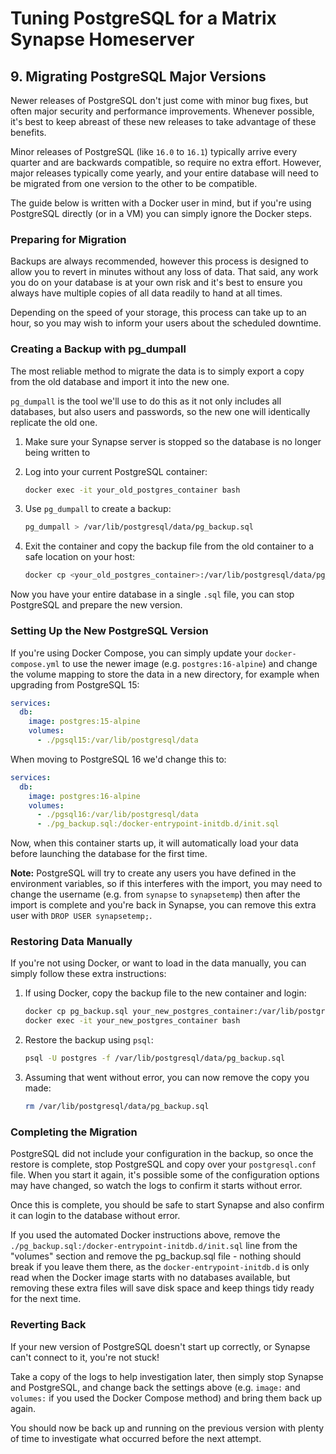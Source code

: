 # Tuning PostgreSQL for a Matrix Synapse Homeserver

## 9. Migrating PostgreSQL Major Versions

Newer releases of PostgreSQL don't just come with minor bug fixes, but often major security and performance improvements. Whenever possible, it's best to keep abreast of these new releases to take advantage of these benefits.

Minor releases of PostgreSQL (like `16.0` to `16.1`) typically arrive every quarter and are backwards compatible, so require no extra effort. However, major releases typically come yearly, and your entire database will need to be migrated from one version to the other to be compatible.

The guide below is written with a Docker user in mind, but if you're using PostgreSQL directly (or in a VM) you can simply ignore the Docker steps.

### Preparing for Migration

Backups are always recommended, however this process is designed to allow you to revert in minutes without any loss of data. That said, any work you do on your database is at your own risk and it's best to ensure you always have multiple copies of all data readily to hand at all times.

Depending on the speed of your storage, this process can take up to an hour, so you may wish to inform your users about the scheduled downtime.

### Creating a Backup with pg_dumpall

The most reliable method to migrate the data is to simply export a copy from the old database and import it into the new one.

`pg_dumpall` is the tool we'll use to do this as it not only includes all databases, but also users and passwords, so the new one will identically replicate the old one.

1. Make sure your Synapse server is stopped so the database is no longer being written to

2. Log into your current PostgreSQL container:

   ```bash
   docker exec -it your_old_postgres_container bash
   ```

3. Use `pg_dumpall` to create a backup:

   ```bash
   pg_dumpall > /var/lib/postgresql/data/pg_backup.sql
   ```

4. Exit the container and copy the backup file from the old container to a safe location on your host:

   ```bash
   docker cp <your_old_postgres_container>:/var/lib/postgresql/data/pg_backup.sql .
   ```

Now you have your entire database in a single `.sql` file, you can stop PostgreSQL and prepare the new version.

### Setting Up the New PostgreSQL Version

If you're using Docker Compose, you can simply update your `docker-compose.yml` to use the newer image (e.g. `postgres:16-alpine`) and change the volume mapping to store the data in a new directory, for example when upgrading from PostgreSQL 15:

```yaml,icon=.devicon-docker-plain,filepath=docker-compose.yml
services:
  db:
    image: postgres:15-alpine
    volumes:
      - ./pgsql15:/var/lib/postgresql/data
```

When moving to PostgreSQL 16 we'd change this to:

```yaml,icon=.devicon-docker-plain,filepath=docker-compose.yml
services:
  db:
    image: postgres:16-alpine
    volumes:
      - ./pgsql16:/var/lib/postgresql/data
      - ./pg_backup.sql:/docker-entrypoint-initdb.d/init.sql
```

Now, when this container starts up, it will automatically load your data before launching the database for the first time.

**Note:** PostgreSQL will try to create any users you have defined in the environment variables, so if this interferes with the import, you may need to change the username (e.g. from `synapse` to `synapsetemp`) then after the import is complete and you're back in Synapse, you can remove this extra user with `DROP USER synapsetemp;`.

### Restoring Data Manually

If you're not using Docker, or want to load in the data manually, you can simply follow these extra instructions:

1. If using Docker, copy the backup file to the new container and login:

   ```bash
   docker cp pg_backup.sql your_new_postgres_container:/var/lib/postgresql/data/
   docker exec -it your_new_postgres_container bash
   ```

2. Restore the backup using `psql`:

   ```bash
   psql -U postgres -f /var/lib/postgresql/data/pg_backup.sql
   ```

3. Assuming that went without error, you can now remove the copy you made:

   ```bash
   rm /var/lib/postgresql/data/pg_backup.sql
   ```

### Completing the Migration

PostgreSQL did not include your configuration in the backup, so once the restore is complete, stop PostgreSQL and copy over your `postgresql.conf` file. When you start it again, it's possible some of the configuration options may have changed, so watch the logs to confirm it starts without error.

Once this is complete, you should be safe to start Synapse and also confirm it can login to the database without error.

If you used the automated Docker instructions above, remove the `./pg_backup.sql:/docker-entrypoint-initdb.d/init.sql` line from the "volumes" section and remove the pg_backup.sql file - nothing should break if you leave them there, as the `docker-entrypoint-initdb.d` is only read when the Docker image starts with no databases available, but removing these extra files will save disk space and keep things tidy ready for the next time.

### Reverting Back

If your new version of PostgreSQL doesn't start up correctly, or Synapse can't connect to it, you're not stuck!

Take a copy of the logs to help investigation later, then simply stop Synapse and PostgreSQL, and change back the settings above (e.g. `image:` and `volumes:` if you used the Docker Compose method) and bring them back up again.

You should now be back up and running on the previous version with plenty of time to investigate what occurred before the next attempt.
